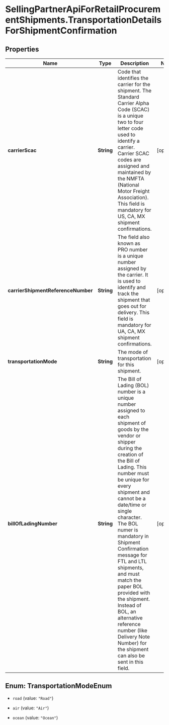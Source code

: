 # SellingPartnerApiForRetailProcurementShipments.TransportationDetailsForShipmentConfirmation

## Properties
Name | Type | Description | Notes
------------ | ------------- | ------------- | -------------
**carrierScac** | **String** | Code that identifies the carrier for the shipment. The Standard Carrier Alpha Code (SCAC) is a unique two to four letter code used to identify a carrier. Carrier SCAC codes are assigned and maintained by the NMFTA (National Motor Freight Association). This field is mandatory for US, CA, MX shipment confirmations. | [optional] 
**carrierShipmentReferenceNumber** | **String** | The field also known as PRO number is a unique number assigned by the carrier. It is used to identify and track the shipment that goes out for delivery. This field is mandatory for UA, CA, MX shipment confirmations. | [optional] 
**transportationMode** | **String** | The mode of transportation for this shipment. | [optional] 
**billOfLadingNumber** | **String** | The Bill of Lading (BOL) number is a unique number assigned to each shipment of goods by the vendor or shipper during the creation of the Bill of Lading. This number must be unique for every shipment and cannot be a date/time or single character. The BOL numer is mandatory in Shipment Confirmation message for FTL and LTL shipments, and must match the paper BOL provided with the shipment. Instead of BOL, an alternative reference number (like Delivery Note Number) for the shipment can also be sent in this field. | [optional] 


<a name="TransportationModeEnum"></a>
## Enum: TransportationModeEnum


* `road` (value: `"Road"`)

* `air` (value: `"Air"`)

* `ocean` (value: `"Ocean"`)




